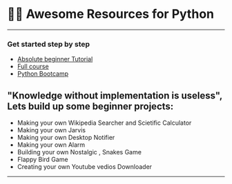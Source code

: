 
# :rocket::rocket: Awesome Resources for Python
-------------------------------------------------------------

### Get started step by step
* [Absolute beginner Tutorial](https://www.youtube.com/playlist?list=PLu0W_9lII9agICnT8t4iYVSZ3eykIAOME)
* [Full course](https://data-flair.training/python-course/)
* [Python Bootcamp](https://www.youtube.com/playlist?list=PLyzHIYrZBplonyPzT9KfiYkijEZX_XPuB)

## "Knowledge without implementation is useless", Lets build up some beginner projects:

*  Making your own Wikipedia Searcher and Scietific Calculator
*  Making your own Jarvis
*  Making your own Desktop Notifier
*  Making your own Alarm
*  Building your own Nostalgic , Snakes Game
*  Flappy Bird Game
*  Creating your own Youtube vedios Downloader


-------------------------------------------------------------


